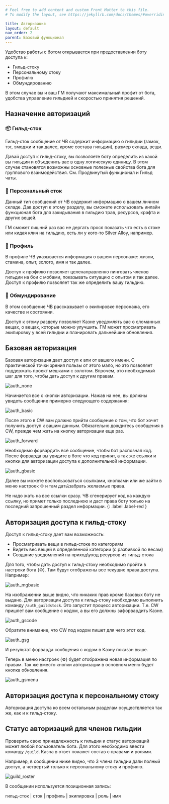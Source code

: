 ```yaml
---
# Feel free to add content and custom Front Matter to this file.
# To modify the layout, see https://jekyllrb.com/docs/themes/#overriding-theme-defaults

title: Авторизация  
layout: default
nav_order: 2
parent: Базовый функционал
---
```

Удобство работы с ботом открывается при предоставлении боту доступа к: 
- Гильд-стоку 
- Персональному стоку 
- Профилю 
- Обмундированию 

В этом случае вы и ваш ГМ получают максимальный профит от бота, удобства управление гильдией и скоростью принятия решений. 

## Назначение авторизаций 

### 📦 Гильд-сток 

Гильд-сток сообщение от ЧВ содержит информацию о гильдии (замок, тэг, эмоджи и так далее, кроме состава гильдии), размер склада, вещи. 

Давай доступ к гильд-стоку, вы позволяете боту определить из какой вы гильдии и объеденить вас в одну логическую единицу. В этом случае становятся возможны основные полезные свойства бота для группового взаимодействия. См. Продвинутый функционал и Гильд чаты. 

### 🕋 Персональный сток 

Данный тип сообщений от ЧВ содержит информацию о вашем личном складе. Дав доступ к этому разделу, вы сможете использовать инлайн функционал бота для закидывания в гильдию трав, ресурсов, крафта и других вещей. 

ГМ сможет лишний раз вас не дергать прося показать что есть в стоке или кидая клич на гильдию, есть ли у кого-то Silver Alloy, например. 

### 👤 Профиль 

В профиле ЧВ указывается информация о вашем персонаже: жизни, стамина, опыт, золото, имя и так далее. 

Доступ к профилю позволяет целенаправленно пинговать членов гильдии на бои с мобами, показывать ситуацию с опытом и так далее. Доступ к профилю позволяет так же определить вашу гильдию. 

### 🎽 Обмундирование 

В этом сообщение ЧВ рассказывает о экипировке персонажа, его качестве и состоянии. 

Доступ к этому разделу позволяет Казне уведомлять вас о сломанных вещах, о вещах, которые можно улучшить. ГМ может просматривать экипировку у всей гильдии и планировать дальнейшие обновления. 

## Базовая авторизация 

Базовая авторизация дает доступ к апи от вашего имени. С практической точки зрения пользы от этого мало, но это позволяет поддержать проект мешками с золотом. Впрочем, это необходимый шаг для того, чтобы дать доступ к другим правам. 

![auth_none]

Начинается все с кнопки авторизации. Нажав на нее, вы должны увидеть сообщение примерно следующего содержания:

![auth_basic]

После этого в CW вам должно прийти сообщение о том, что бот хочет получить доступ к вашим данным. Обязательно дождитесь сообщения в CW, прежде чем жать на кнопку авторизации еще раз. 

![auth_forward]

Необходимо форвардить всё сообщение, чтобы бот распознал код. После форварда вы увидите в боте что код принят, а так же ссылки и кнопки для авторизации доступа к дополнительной информации. 

![auth_gbasic]

Далее вы можете воспользоваться ссылками, кнопками или же зайти в меню настроек ⚙️ и там дать\забрать желаемые права. 

Не надо жать на все ссылки сразу. ЧВ сгенерирует код на каждую ссылку, но примет только последнюю и даст права боту только на последний запрошенный раздел информации.
{: .label .label-red }

## Авторизация доступа к гильд-стоку 

Доступ к гильд-стоку дает вам возможность: 
- Просматривать вещи в гильд-стоке по категориям 
- Видеть вес вещей в определенной категории (с разбивкой по весам)
- Создание уведомлений на приход\уход ресурсов из гильд-стока 

Для того, чтобы дать доступ к гильд-стоку необходимо пройти в настроки бота (⚙️). Там будут отображены все текущие права доступа. Например: 

![auth_mgbasic]

На изображении выше видно, что никаких прав кроме базовых боту не выдано. Для авторизации доступа к гильд-стоку необходимо выполнить команду `/auth_guildstock`. Это запустит процесс авторизации. Т.е. СW пришлет вам сообщение с кодом, а вы его должны зафорвардить Казне. 

![auth_gscode]

Обратите внимание, что CW под кодом пишет для чего этот код. 

![auth_gsg]

И результат форварда сообщения с кодом в Казну показан выше. 

Теперь в меню настроек (⚙️) будет отображена новая информация по правам. Так же вместо кнопки авторизации в основном меню будет кнопка обновления. 

![auth_gsmenu]

## Авторизация доступа к персональному стоку 

Авторизация доступа ко всем остальным разделам осуществляется так же, как и к гильд-стоку. 

## Статус авторизаций для членов гильдии 

Проверить свою принадлежность к гильдии и статус авторизаций может любой пользователь бота. Для этого необходимо ввести команду `/guild`. Казна в ответ покажет состав с правами и ролями. 

Например, в сообщении ниже видно, что 3 члена гильдии дали полный доступ, а четвертый только к персональному стоку и профилю. 

![guild_roster]

В сообщении используется позиционная запись: 

гильд-сток | сток | профиль | экипировка | роль | имя




[auth_none]: /1.Basic/images/auth_none.png
[auth_basic]: /1.Basic/images/auth_basic.png
[auth_forward]: /1.Basic/images/auth_forward.png
[auth_gbasic]: /1.Basic/images/auth_granted_basic.png
[auth_mgbasic]: /1.Basic/images/auth_m_granted_basic.png
[auth_gscode]: /1.Basic/images/auth_gstock_code.png
[auth_gsg]: /1.Basic/images/auth_gstock_granted.png
[auth_gsmenu]: /1.Basic/images/auth_menu_gs.png
[guild_roster]: /1.Basic/images/guild_roster.png

